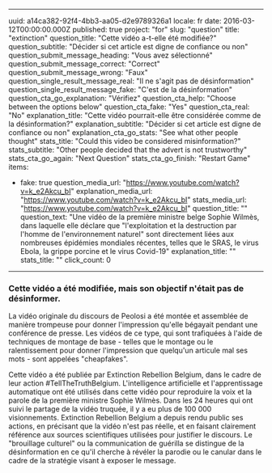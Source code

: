 
---
uuid: a14ca382-92f4-4bb3-aa05-d2e9789326a1
locale: fr
date: 2016-03-12T00:00:00.000Z
published: true
project: "for"
slug: "question"
title: "extinction"
question_title: "Cette vidéo a-t-elle été modifiée?"
question_subtitle: "Décider si cet article est digne de confiance ou non"
question_submit_message_heading: "Vous avez sélectionné"
question_submit_message_correct: "Correct"
question_submit_message_wrong: "Faux"
question_single_result_message_real: "Il ne s'agit pas de désinformation"
question_single_result_message_fake: "C'est de la désinformation"
question_cta_go_explanation: "Vérifiez"
question_cta_help: "Choose between the options below"
question_cta_fake: "Yes"
question_cta_real: "No"
explanation_title: "Cette vidéo pourrait-elle être considérée comme de la désinformation?"
explanation_subtitle: "Décider si cet article est digne de confiance ou non"
explanation_cta_go_stats: "See what other people thought"
stats_title: "Could this video be considered misinformation?"
stats_subtitle: "Other people decided that the advert is not trustworthy"
stats_cta_go_again: "Next Question"
stats_cta_go_finish: "Restart Game"
items:
  - fake: true
    question_media_url: "https://www.youtube.com/watch?v=k_e2Akcu_bI"
    explanation_media_url: "https://www.youtube.com/watch?v=k_e2Akcu_bI"
    stats_media_url: "https://www.youtube.com/watch?v=k_e2Akcu_bI"
    question_title: ""
    question_text: "Une vidéo de la première ministre belge Sophie Wilmès, dans laquelle elle déclare que "l'exploitation et la destruction par l'homme de l'environnement naturel" sont directement liées aux nombreuses épidémies mondiales récentes, telles que le SRAS, le virus Ebola, la grippe porcine et le virus Covid-19"
    explanation_title: ""
    stats_title: ""
    click_count: 0
---
### Cette vidéo a été modifiée, mais son objectif n'était pas de désinformer. 

La vidéo originale du discours de Peolosi a été montée et assemblée de manière trompeuse pour donner l'impression qu'elle bégayait pendant une conférence de presse. Les vidéos de ce type, qui sont trafiquées à l'aide de techniques de montage de base - telles que le montage ou le ralentissement pour donner l'impression que quelqu'un articule mal ses mots - sont appelées "cheapfakes".

Cette vidéo a été publiée par Extinction Rebellion Belgium, dans le cadre de leur action #TellTheTruthBelgium. L'intelligence artificielle et l'apprentissage automatique ont été utilisés dans cette vidéo pour reproduire la voix et la parole de la première ministre Sophie Wilmès. Dans les 24 heures qui ont suivi le partage de la vidéo truquée, il y a eu plus de 100 000 visionnements. Extinction Rebellion Belgium a depuis rendu public ses actions, en précisant que la vidéo n'est pas réelle, et en faisant clairement référence aux sources scientifiques utilisées pour justifier le discours. 
Le "brouillage culturel" ou la communication de guérilla se distingue de la désinformation en ce qu'il cherche à révéler la parodie ou le canular dans le cadre de la stratégie visant à exposer le message.
